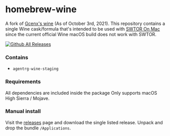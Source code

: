 # homebrew-wine
A fork of [Gcenx's wine](https://github.com/Gcenx/homebrew-wine) (As of October 3rd, 2021). This repository contains a single Wine cask/formula that's intended to be used with [SWTOR On Mac](https://github.com/AgentRG/swtor_on_mac) since the current official Wine macOS build does not work with SWTOR.

[![Github All Releases](https://img.shields.io/github/releases/agentrg/swtor_on_mac/total.svg)]()

### Contains
* `agentrg-wine-staging`

### Requirements
All dependencies are included inside the package Only supports macOS High Sierra / Mojave.

### Manual install
Visit the [releases](https://github.com/AgentRG/swtor_on_mac/releases) page and download the single listed release. Unpack and drop the bundle `/Applications`.